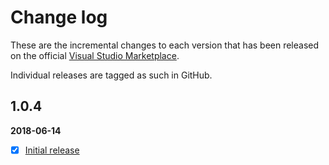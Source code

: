 [VSMarketplaceUrl]: https://marketplace.visualstudio.com/search?term=trevellick&target=VS&sortBy=Relevance

# Change log

These are the incremental changes to each version that has been released on the official [Visual Studio Marketplace][VSMarketplaceUrl].

Individual releases are tagged as such in GitHub.

## 1.0.4
**2018-06-14**
- [x] [Initial release](https://github.com/GregTrevellick/VstsDashboardWidgetProjectTemplate/releases/tag/1.0.4)